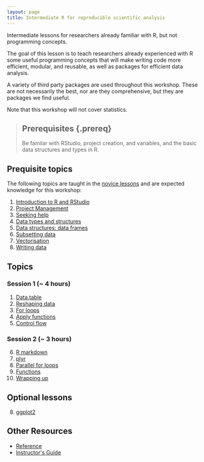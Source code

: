 ```yaml
---
layout: page
title: Intermediate R for reproducible scientific analysis
---
```


Intermediate lessons for researchers already familiar with R, but not programming concepts.

The goal of this lesson is to teach researchers already experienced with R 
some useful programming concepts that will make writing code more efficient,
modular, and reusable, as well as packages for efficient data analysis.

A variety of third party packages are used throughout this workshop. These
are not necessarily the best, nor are they comprehensive, but they are 
packages we find useful.

Note that this workshop will not cover statistics.

> ## Prerequisites {.prereq}
>
> Be familar with RStudio, project creation, and variables, and 
> the basic data structures and types in R.
>

## Prequisite topics

The following topics are taught in the 
[novice lessons](http://swcarpentry.github.io/r-novice-gapminder)
and are expected knowledge for this workshop:

1.  [Introduction to R and RStudio](01-rstudio-intro.html)
2.  [Project Management](02-project-intro.html)
3.  [Seeking help](03-seeking-help.html)
4.  [Data types and structures](04-data-structures-part1.html)
5.  [Data structures: data frames](05-data-structures-part2.html)
6.  [Subsetting data](06-data-subsetting.html)
7.  [Vectorisation](09-vectorisation.html)
8.  [Writing data](11-writing-data.html)

## Topics

### Session 1 (~ 4 hours)

1.  [Data.table](14-data-table.html)
2.  [Reshaping data](15-reshape2.html)
3.  [For loops](16-for.html)
4.  [Apply functions](17-apply.html)
5.  [Control flow](10-control-flow.html)

### Session 2 (~ 3 hours)

6.  [R markdown](18-r-markdown.html)
7.  [plyr](19-plyr.html)
8.  [Parallel for loops](20-foreach.html)
9.  [Functions](07-functions.html)
10. [Wrapping up](13-wrap-up.html)

## Optional lessons

8.  [ggplot2](08-plot-ggplot2.html)

## Other Resources

*   [Reference](reference.html)
*   [Instructor's Guide](instructors.html)
